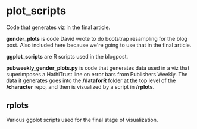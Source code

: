 plot_scripts
============

Code that generates viz in the final article.

**gender_plots** is code David wrote to do bootstrap resampling for the blog post. Also included here because we're going to use that in the final article.

**ggplot_scripts** are R scripts used in the blogpost.

**pubweekly_gender_plots.py** is code that generates data used in a viz that superimposes a HathiTrust line on error bars from Publishers Weekly. The data it generates goes into the **/dataforR** folder at the top level of the **/character** repo, and then is visualized by a script in **/rplots.**

rplots
------
Various ggplot scripts used for the final stage of visualization.

